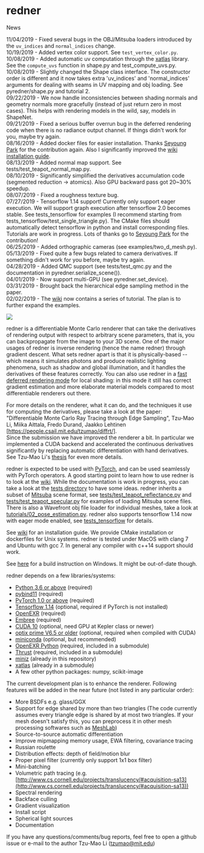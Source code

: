 # redner

News

11/04/2019 - Fixed several bugs in the OBJ/Mitsuba loaders introduced by the `uv_indices` and `normal_indices` change.  
10/19/2019 - Added vertex color support. See `test_vertex_color.py`.  
10/08/2019 - Added automatic uv computation through the [xatlas](https://github.com/jpcy/xatlas) library. See the `compute_uvs` function in shape.py and test_compute_uvs.py.  
10/08/2019 - Slightly changed the Shape class interface. The constructor order is different and it now takes extra 'uv_indices' and 'normal_indices' arguments for dealing with seams in UV mapping and obj loading. See pyredner/shape.py and tutorial 2.  
09/22/2019 - We now handle inconsistencies between shading normals and geometry normals more gracefully (instead of just return zero in most cases). This helps with rendering models in the wild, say, models in ShapeNet.  
09/21/2019 - Fixed a serious buffer overrun bug in the deferred rendering code when there is no radiance output channel. If things didn't work for you, maybe try again.  
08/16/2019 - Added docker files for easier installation. Thanks [Seyoung Park](https://github.com/SuperShinyEyes) for the contribution again. Also I significantly improved the [wiki installation guide](https://github.com/BachiLi/redner/wiki).  
08/13/2019 - Added normal map support. See tests/test_teapot_normal_map.py.  
08/10/2019 - Significantly simplified the derivatives accumulation code (segmented reduction -> atomics). Also GPU backward pass got 20~30% speedup.  
08/07/2019 - Fixed a roughness texture bug.  
07/27/2019 - Tensorflow 1.14 support! Currently only support eager execution. We will support graph execution after tensorflow 2.0 becomes stable. See tests_tensorflow for examples (I recommend starting from tests_tensorflow/test_single_triangle.py). The CMake files should automatically detect tensorflow in python and install corresponding files. Tutorials are work in progress. Lots of thanks go to [Seyoung Park](https://github.com/SuperShinyEyes) for the contribution!  
06/25/2019 - Added orthographic cameras (see examples/two_d_mesh.py).  
05/13/2019 - Fixed quite a few bugs related to camera derivatives. If something didn't work for you before, maybe try again.  
04/28/2019 - Added QMC support (see tests/test_qmc.py and the documentation in pyredner.serialize_scene()).  
04/01/2019 - Now support multi-GPU (see pyredner.set\_device).  
03/31/2019 - Brought back the hierarchical edge sampling method in the paper.  
02/02/2019 - The [wiki](https://github.com/BachiLi/redner/wiki) now contains a series of tutorial. The plan is to further expand the examples.  

![](https://people.csail.mit.edu/tzumao/diffrt/teaser.jpg)

redner is a differentiable Monte Carlo renderer that can take the derivatives of rendering output with respect to arbitrary 
scene parameters, that is, you can backpropagate from the image to your 3D scene. One of the major usages of redner is inverse rendering (hence the name redner) through gradient descent. What sets redner apart is that it is physically-based -- which means it simulates photons and produce realistic lighting phenomena, such as shadow and global illumination, and it handles the derivatives of these features correctly. You can also use redner in a [fast deferred rendering mode](https://github.com/BachiLi/redner/wiki/Tutorial-4%3A-fast-deferred-rendering) for local shading: in this mode it still has correct gradient estimation and more elaborate material models compared to most differentiable renderers out there.

For more details on the renderer, what it can do, and the techniques it use for computing the derivatives, please
take a look at the paper:
"Differentiable Monte Carlo Ray Tracing through Edge Sampling", Tzu-Mao Li, Miika Aittala, Fredo Durand, Jaakko Lehtinen
[https://people.csail.mit.edu/tzumao/diffrt/].  
Since the submission we have improved the renderer a bit. In particular we implemented a CUDA backend and accelerated
the continuous derivatives significantly by replacing automatic differentiation with hand derivatives. See Tzu-Mao Li's [thesis](https://people.csail.mit.edu/tzumao/phdthesis/phdthesis.pdf) for even more details.

redner is expected to be used with [PyTorch](https://pytorch.org/), and can be used seamlessly with PyTorch operators. A good starting point to learn how to use redner is to look at the [wiki](https://github.com/BachiLi/redner/wiki).
While the documentation is work in progress, you can take a look at the [tests directory](tests) to have some ideas.
redner inherits a subset of [Mitsuba](http://www.mitsuba-renderer.org) scene format,
see [tests/test_teapot_reflectance.py](https://github.com/BachiLi/redner/blob/master/tests/test_teapot_reflectance.py) and [tests/test_teapot_specular.py](https://github.com/BachiLi/redner/blob/master/tests/test_teapot_specular.py) for examples of loading Mitsuba scene files. There is also a Wavefront obj file loader for individual meshes, take a look at [tutorials/02_pose_estimation.py](https://github.com/BachiLi/redner/blob/master/tutorials/02_pose_estimation.py). redner also supports tensorflow 1.14 now with eager mode enabled, see [tests_tensorflow](tests_tensorflow) for details.

See [wiki](https://github.com/BachiLi/redner/wiki/Installation) for an installation guide. We provide CMake installation or dockerfiles for Unix systems. redner is tested under MacOS with clang 7 and Ubuntu with gcc 7. In general any compiler with c++14 support should work.

See [here](https://github.com/BachiLi/redner/pull/11) for a build instruction on Windows. It might be out-of-date though.

redner depends on a few libraries/systems:
- [Python 3.6 or above](https://www.python.org) (required)
- [pybind11](https://github.com/pybind/pybind11) (required)
- [PyTorch 1.0 or above](https://pytorch.org) (required)
- [Tensorflow 1.14](https://www.tensorflow.org/) (optional, required if PyTorch is not installed)
- [OpenEXR](https://github.com/openexr/openexr) (required)
- [Embree](https://embree.github.io) (required)
- [CUDA 10](https://developer.nvidia.com/cuda-downloads) (optional, need GPU at Kepler class or newer)
- [optix prime V6.5 or older](https://developer.nvidia.com/optix) (optional, required when compiled with CUDA)
- [miniconda](https://conda.io/miniconda.html) (optional, but recommended)
- [OpenEXR Python](https://github.com/jamesbowman/openexrpython) (required, included in a submodule)
- [Thrust](https://thrust.github.io) (required, included in a submodule)
- [miniz](https://github.com/richgel999/miniz) (already in this repository)
- [xatlas](https://github.com/jpcy/xatlas) (already in a submodule)
- A few other python packages: numpy, scikit-image

The current development plan is to enhance the renderer. Following features will be added in the near future (not listed in any particular order):
- More BSDFs e.g. glass/GGX
- Support for edge shared by more than two triangles
  (The code currently assumes every triangle edge is shared by at most two triangles.
   If your mesh doesn't satisfy this, you can preprocess it in other mesh processing softwares such as [MeshLab](http://www.meshlab.net))
- Source-to-source automatic differentiation
- Improve mipmapping memory usage, EWA filtering, covariance tracing
- Russian roulette
- Distribution effects: depth of field/motion blur
- Proper pixel filter (currently only support 1x1 box filter)
- Mini-batching
- Volumetric path tracing (e.g. [http://www.cs.cornell.edu/projects/translucency/#acquisition-sa13](http://www.cs.cornell.edu/projects/translucency/#acquisition-sa13))
- Spectral rendering
- Backface culling
- Gradient visualization
- Install script
- Spherical light sources
- Documentation

If you have any questions/comments/bug reports, feel free to open a github issue or e-mail to the author
Tzu-Mao Li (tzumao@mit.edu)
